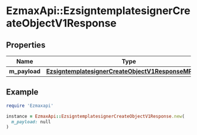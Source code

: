 # EzmaxApi::EzsigntemplatesignerCreateObjectV1Response

## Properties

| Name | Type | Description | Notes |
| ---- | ---- | ----------- | ----- |
| **m_payload** | [**EzsigntemplatesignerCreateObjectV1ResponseMPayload**](EzsigntemplatesignerCreateObjectV1ResponseMPayload.md) |  |  |

## Example

```ruby
require 'Ezmaxapi'

instance = EzmaxApi::EzsigntemplatesignerCreateObjectV1Response.new(
  m_payload: null
)
```

